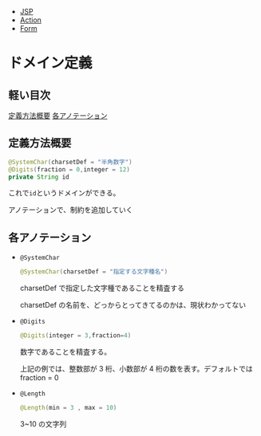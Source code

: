 - [JSP](./jsp.md)
- [Action](./action.md)
- [Form](./form.md)

# ドメイン定義

## 軽い目次

[定義方法概要](#定義方法概要)
[各アノテーション](#各アノテーション)

## 定義方法概要

```java
@SystemChar(charsetDef = "半角数字")
@Digits(fraction = 0,integer = 12)
private String id
```

これで`id`というドメインができる。

アノテーションで、制約を追加していく

## 各アノテーション

- `@SystemChar`

  ```java
  @SystemChar(charsetDef = "指定する文字種名")
  ```

  charsetDef で指定した文字種であることを精査する

  charsetDef の名前を、どっからとってきてるのかは、現状わかってない

- `@Digits`

  ```java
  @Digits(integer = 3,fraction=4)
  ```

  数字であることを精査する。

  上記の例では、整数部が 3 桁、小数部が 4 桁の数を表す。デフォルトでは fraction = 0

- `@Length`

  ```java
  @Length(min = 3 , max = 10)
  ```

  3~10 の文字列
